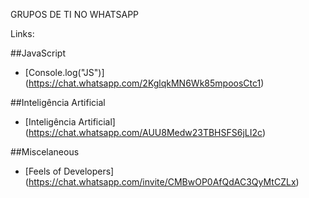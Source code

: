 GRUPOS DE TI NO WHATSAPP

Links:

##JavaScript

* [Console.log("JS")] (https://chat.whatsapp.com/2KglqkMN6Wk85mpoosCtc1)


##Inteligência Artificial

* [Inteligência Artificial] (https://chat.whatsapp.com/AUU8Medw23TBHSFS6jLI2c)

##Miscelaneous
* [Feels of Developers] (https://chat.whatsapp.com/invite/CMBwOP0AfQdAC3QyMtCZLx)